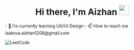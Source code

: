 <h1 align="center">Hi there, I'm Aizhan
<img src="https://github.com/blackcater/blackcater/raw/main/images/Hi.gif" height="32"/></h1>
- 🌱 I’m currently learning UX/UI Design 
- 📫 How to reach me isakova.aizhan1208@gmail.com

![LeetCode](https://img.shields.io/badge/LeetCode-000000?style=for-the-badge&logo=LeetCode&logoColor=#d16c06)



<!---
jxxllay/jxxllay is a ✨ special ✨ repository because its `README.md` (this file) appears on your GitHub profile.
You can click the Preview link to take a look at your changes.
--->
